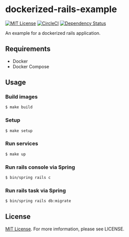 # dockerized-rails-example

[![MIT License](https://img.shields.io/badge/license-MIT-blue.svg)](LICENSE)
[![CircleCI](https://circleci.com/gh/changeworld/dockerized-rails-example/tree/master.svg?style=svg)](https://circleci.com/gh/changeworld/dockerized-rails-example/tree/master)
[![Dependency Status](https://gemnasium.com/badges/github.com/changeworld/dockerized-rails-example.svg)](https://gemnasium.com/github.com/changeworld/dockerized-rails-example)

An example for a dockerized rails application.

## Requirements

* Docker
* Docker Compose

## Usage

### Build images

```bash
$ make build
```

### Setup

```bash
$ make setup
```

### Run services

```bash
$ make up
```

### Run rails console via Spring

```bash
$ bin/spring rails c
```

### Run rails task via Spring

```bash
$ bin/spring rails db:migrate
```

## License

[MIT License](LICENSE). For more imformation, please see LICENSE.
